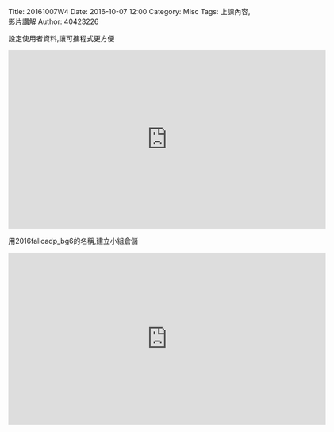 Title: 20161007W4
Date: 2016-10-07 12:00
Category: Misc
Tags: 上課內容, 影片講解
Author: 40423226

<p>設定使用者資料,讓可攜程式更方便</p>
<iframe src="https://player.vimeo.com/video/190072906" width="640" height="360" frameborder="0" webkitallowfullscreen mozallowfullscreen allowfullscreen></iframe>

<p>用2016fallcadp_bg6的名稱,建立小組倉儲</p>
<iframe src="https://player.vimeo.com/video/190075715" width="640" height="347" frameborder="0" webkitallowfullscreen mozallowfullscreen allowfullscreen></iframe>
